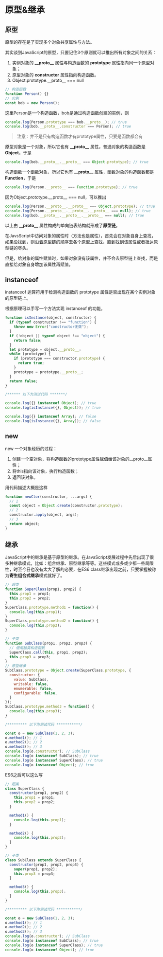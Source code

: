 # 原型&继承

## 原型

原型的存在是了实现多个对象共享属性与方法。

其实谈到JavaScript的原型，只要记住3个原则就可以推出所有对象之间的关系：
1. 实例对象的 **\_\_proto\_\_** 属性与构造函数的 **prototype** 属性指向同一个原型对象；
2. 原型对象的 **constructor** 属性指向构造函数。
3. Object.prototype.\_\_proto\_\_ === null

```js
// 构造函数
function Person() {}
// 实例
const bob = new Person();
```

这里Person是一个构造函数，bob是通过构造函数创建的实例，则

```js
console.log(Person.prototype === bob.__proto__); // true
console.log(bob.__proto__.constructor === Person); // true
```

> 注意：并不是只有构造函数才有prototype属性，只要是函数都会有

原型对象是一个对象，所以它也有 **\_\_proto\_\_** 属性，普通对象的构造函数是 **Object**，于是

```js
console.log(bob.__proto__.__proto__ === Object.prototype); // true
```

构造函数一个函数对象，所以它也有 **\_\_proto\_\_** 属性，函数对象的构造函数都是 **Function**，于是

```js
console.log(Person.__proto__ === Function.prototype); // true
```

因为Object.prototype.\_\_proto\_\_ === null，可以推出

```js
console.log(Person.__proto__.__proto__ === Object.prototype); // true
console.log(Person.__proto__.__proto__.__proto__ === null); // true
console.log(bob.__proto__.__proto__.__proto__ === null); // true
```

以上由 **\_\_proto\_\_** 属性构成的单向链表结构就形成了**原型链**。

在JavsScript中访问对象的属性时（方法也是属性），首先会在对象自身上查找，如果没找到，则沿着原型链的顺序去各个原型上查找，直到找到该属性或者抵达原型链的尽头。

但是，给对象的属性赋值时，如果对象没有该属性，并不会去原型链上查找，而是直接给对象自身增加该属性再赋值。

## instanceof

instanceof 运算符用于检测构造函数的 prototype 属性是否出现在某个实例对象的原型链上。

根据原理可以手写一个方法实现 instanceof 的功能。

```js
function isInstance(object, constructor) {
  if (typeof constructor !== "function") {
    throw new Error("constructor无效");
  }
  if (!object || typeof object !== "object") {
    return false;
  }
  let prototype = object.__proto__;
  while (prototype) {
    if (prototype === constructor.prototype) {
      return true;
    }
    prototype = prototype.__proto__;
  }
  return false;
}

/****** 以下为测试代码 *******/

console.log({} instanceof Object); // true
console.log(isInstance({}, Object)); // true

console.log({} instanceof Array); // false
console.log(isInstance({}, Array)); // false
```

## new

new 一个对象经历的过程：
1. 创建一个空对象，将构造函数的prototype属性赋值给该对象的__proto__属性；
2. 将this指向该对象，执行构造函数；
3. 返回该对象。

用代码描述大概是这样

```js
function newCtor(constructor, ...args) {
  // 1
  const object = Object.create(constructor.prototype);
  // 2
  constructor.apply(object, args);
  // 3
  return object;
}
```

## 继承

JavaScript中的继承是基于原型的继承。在JavaScript发展过程中先后出现了很多种继承模式，比如：组合继承、原型继承等等。这些模式或多或少都一些局限性，时至今日也没有太大了解的必要，在ES6 class继承出现之前，只要掌握被称为**寄生组合式继承**模式就好了。

```js
// 超类
function SuperClass(prop1, prop2) {
  this.prop1 = prop1;
  this.prop2 = prop2;
}
SuperClass.prototype.method1 = function() {
  console.log(this.prop1);
}
SuperClass.prototype.method2 = function() {
  console.log(this.prop2);
}

// 子类
function SubClass(prop1, prop2, prop3) {
  // 借用超类构造函数
  SuperClass.call(this, prop1, prop2);
  this.prop3 = prop3;
}
// 原型继承
SubClass.prototype = Object.create(SuperClass.prototype, {
  constructor: {
    value: SubClass,
    writable: false,
    enumerable: false,
    configurable: false,
  }
});
SubClass.prototype.method3 = function() {
  console.log(this.prop3);
}

/********* 以下为测试代码 ***********/

const o = new SubClass(1, 2, 3);
o.method1(); // 1
o.method2(); // 2
o.method3(); // 3
console.log(o.constructor); // SubClass
console.log(o instanceof SubClass); // true
console.log(o instanceof SuperClass); // true
console.log(o instanceof Object); // true
```

ES6之后可以这么写

```js
// 超类
class SuperClass {
  constructor(prop1, prop2) {
    this.prop1 = prop1;
    this.prop2 = prop2;
  }

  method1() {
    console.log(this.prop1);
  }

  method2() {
    console.log(this.prop2);
  }
}

// 子类
class SubClass extends SuperClass {
  constructor(prop1, prop2, prop3) {
    super(prop1, prop2);
    this.prop3 = prop3;
  }

  method3() {
    console.log(this.prop3);
  }
}

/********* 以下为测试代码 ***********/

const o = new SubClass(1, 2, 3);
o.method1(); // 1
o.method2(); // 2
o.method3(); // 3
console.log(o.constructor); // SubClass
console.log(o instanceof SubClass); // true
console.log(o instanceof SuperClass); // true
console.log(o instanceof Object); // true
```

